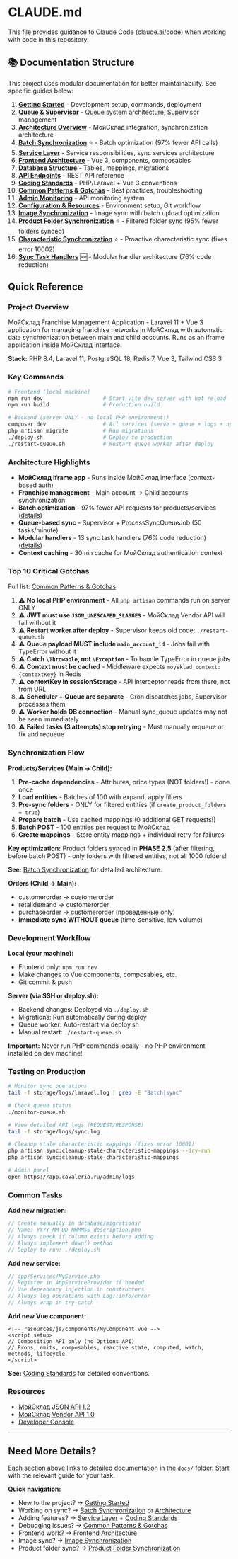# CLAUDE.md

This file provides guidance to Claude Code (claude.ai/code) when working with code in this repository.

## 📚 Documentation Structure

This project uses modular documentation for better maintainability. See specific guides below:

1. **[Getting Started](docs/01-getting-started.md)** - Development setup, commands, deployment
2. **[Queue & Supervisor](docs/02-queue-supervisor.md)** - Queue system architecture, Supervisor management
3. **[Architecture Overview](docs/03-architecture.md)** - МойСклад integration, synchronization architecture
4. **[Batch Synchronization](docs/04-batch-sync.md)** ⭐ - Batch optimization (97% fewer API calls)
5. **[Service Layer](docs/05-services.md)** - Service responsibilities, sync services architecture
6. **[Frontend Architecture](docs/06-frontend.md)** - Vue 3, components, composables
7. **[Database Structure](docs/07-database.md)** - Tables, mappings, migrations
8. **[API Endpoints](docs/08-api-endpoints.md)** - REST API reference
9. **[Coding Standards](docs/09-coding-standards.md)** - PHP/Laravel + Vue 3 conventions
10. **[Common Patterns & Gotchas](docs/10-common-patterns.md)** - Best practices, troubleshooting
11. **[Admin Monitoring](docs/11-admin-monitoring.md)** - API monitoring system
12. **[Configuration & Resources](docs/12-configuration.md)** - Environment setup, Git workflow
13. **[Image Synchronization](docs/13-image-sync.md)** - Image sync with batch upload optimization
14. **[Product Folder Synchronization](docs/14-product-folder-sync.md)** ⭐ - Filtered folder sync (95% fewer folders synced)
15. **[Characteristic Synchronization](docs/15-characteristic-sync.md)** ⭐ - Proactive characteristic sync (fixes error 10002)
16. **[Sync Task Handlers](docs/16-sync-handlers.md)** 🆕 - Modular handler architecture (76% code reduction)

## Quick Reference

### Project Overview

МойСклад Franchise Management Application - Laravel 11 + Vue 3 application for managing franchise networks in МойСклад with automatic data synchronization between main and child accounts. Runs as an iframe application inside МойСклад interface.

**Stack:** PHP 8.4, Laravel 11, PostgreSQL 18, Redis 7, Vue 3, Tailwind CSS 3

### Key Commands

```bash
# Frontend (local machine)
npm run dev                   # Start Vite dev server with hot reload
npm run build                 # Production build

# Backend (server ONLY - no local PHP environment!)
composer dev                  # All services (serve + queue + logs + npm)
php artisan migrate           # Run migrations
./deploy.sh                   # Deploy to production
./restart-queue.sh            # Restart queue worker after deploy
```

### Architecture Highlights

- **МойСклад iframe app** - Runs inside МойСклад interface (context-based auth)
- **Franchise management** - Main account → Child accounts synchronization
- **Batch optimization** - 97% fewer API requests for products/services ([details](docs/04-batch-sync.md))
- **Queue-based sync** - Supervisor + ProcessSyncQueueJob (50 tasks/minute)
- **Modular handlers** - 13 sync task handlers (76% code reduction) ([details](docs/16-sync-handlers.md))
- **Context caching** - 30min cache for МойСклад authentication context

### Top 10 Critical Gotchas

Full list: [Common Patterns & Gotchas](docs/10-common-patterns.md)

1. ⚠️ **No local PHP environment** - All `php artisan` commands run on server ONLY
2. ⚠️ **JWT must use `JSON_UNESCAPED_SLASHES`** - МойСклад Vendor API will fail without it
3. ⚠️ **Restart worker after deploy** - Supervisor keeps old code: `./restart-queue.sh`
4. ⚠️ **Queue payload MUST include `main_account_id`** - Jobs fail with TypeError without it
5. ⚠️ **Catch `\Throwable`, not `\Exception`** - To handle TypeError in queue jobs
6. ⚠️ **Context must be cached** - Middleware expects `moysklad_context:{contextKey}` in Redis
7. ⚠️ **contextKey in sessionStorage** - API interceptor reads from there, not from URL
8. ⚠️ **Scheduler + Queue are separate** - Cron dispatches jobs, Supervisor processes them
9. ⚠️ **Worker holds DB connection** - Manual sync_queue updates may not be seen immediately
10. ⚠️ **Failed tasks (3 attempts) stop retrying** - Must manually requeue or fix and requeue

### Synchronization Flow

**Products/Services (Main → Child):**
1. **Pre-cache dependencies** - Attributes, price types (NOT folders!) - done once
2. **Load entities** - Batches of 100 with expand, apply filters
3. **Pre-sync folders** - ONLY for filtered entities (if `create_product_folders = true`)
4. **Prepare batch** - Use cached mappings (0 additional GET requests!)
5. **Batch POST** - 100 entities per request to МойСклад
6. **Create mappings** - Store entity mappings + individual retry for failures

**Key optimization:** Product folders synced in **PHASE 2.5** (after filtering, before batch POST) - only folders with filtered entities, not all 1000 folders!

**See:** [Batch Synchronization](docs/04-batch-sync.md) for detailed architecture.

**Orders (Child → Main):**
- customerorder → customerorder
- retaildemand → customerorder
- purchaseorder → customerorder (проведенные only)
- **Immediate sync WITHOUT queue** (time-sensitive, low volume)

### Development Workflow

**Local (your machine):**
- Frontend only: `npm run dev`
- Make changes to Vue components, composables, etc.
- Git commit & push

**Server (via SSH or deploy.sh):**
- Backend changes: Deployed via `./deploy.sh`
- Migrations: Run automatically during deploy
- Queue worker: Auto-restart via deploy.sh
- Manual restart: `./restart-queue.sh`

**Important:** Never run PHP commands locally - no PHP environment installed on dev machine!

### Testing on Production

```bash
# Monitor sync operations
tail -f storage/logs/laravel.log | grep -E "Batch|sync"

# Check queue status
./monitor-queue.sh

# View detailed API logs (REQUEST/RESPONSE)
tail -f storage/logs/sync.log

# Cleanup stale characteristic mappings (fixes error 10001)
php artisan sync:cleanup-stale-characteristic-mappings --dry-run
php artisan sync:cleanup-stale-characteristic-mappings

# Admin panel
open https://app.cavaleria.ru/admin/logs
```

### Common Tasks

**Add new migration:**
```php
// Create manually in database/migrations/
// Name: YYYY_MM_DD_HHMMSS_description.php
// Always check if column exists before adding
// Always implement down() method
// Deploy to run: ./deploy.sh
```

**Add new service:**
```php
// app/Services/MyService.php
// Register in AppServiceProvider if needed
// Use dependency injection in constructors
// Always log operations with Log::info/error
// Always wrap in try-catch
```

**Add new Vue component:**
```vue
<!-- resources/js/components/MyComponent.vue -->
<script setup>
// Composition API only (no Options API)
// Props, emits, composables, reactive state, computed, watch, methods, lifecycle
</script>
```

**See:** [Coding Standards](docs/09-coding-standards.md) for detailed conventions.

### Resources

- [МойСклад JSON API 1.2](https://dev.moysklad.ru/doc/api/remap/1.2/)
- [МойСклад Vendor API 1.0](https://dev.moysklad.ru/doc/api/vendor/1.0/)
- [Developer Console](https://apps.moysklad.ru/cabinet/)

---

## Need More Details?

Each section above links to detailed documentation in the `docs/` folder. Start with the relevant guide for your task.

**Quick navigation:**
- New to the project? → [Getting Started](docs/01-getting-started.md)
- Working on sync? → [Batch Synchronization](docs/04-batch-sync.md) or [Architecture](docs/03-architecture.md)
- Adding features? → [Service Layer](docs/05-services.md) + [Coding Standards](docs/09-coding-standards.md)
- Debugging issues? → [Common Patterns & Gotchas](docs/10-common-patterns.md)
- Frontend work? → [Frontend Architecture](docs/06-frontend.md)
- Image sync? → [Image Synchronization](docs/13-image-sync.md)
- Product folder sync? → [Product Folder Synchronization](docs/14-product-folder-sync.md)
